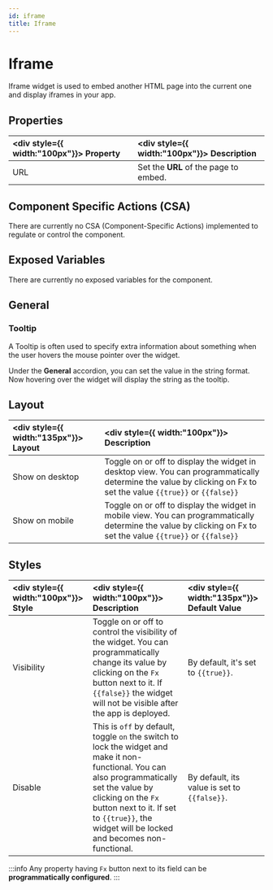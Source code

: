 ```yaml
---
id: iframe
title: Iframe
---
```

# Iframe

Iframe widget is used to embed another HTML page into the current one and display iframes in your app.

<div style={{paddingTop:'24px', paddingBottom:'24px'}}>

## Properties

| <div style={{ width:"100px"}}> Property </div> |  <div style={{ width:"100px"}}> Description </div> |
|:--------- |:---------|
| URL | Set the **URL** of the page to embed.|

</div>

<div style={{paddingTop:'24px', paddingBottom:'24px'}}>

## Component Specific Actions (CSA)

There are currently no CSA (Component-Specific Actions) implemented to regulate or control the component.

</div>

<div style={{paddingTop:'24px', paddingBottom:'24px'}}>

## Exposed Variables

There are currently no exposed variables for the component.

</div>

<div style={{paddingTop:'24px', paddingBottom:'24px'}}>

## General
### Tooltip

A Tooltip is often used to specify extra information about something when the user hovers the  mouse pointer over the widget.

Under the <b>General</b> accordion, you can set the value in the string format. Now hovering over the widget will display the string as the tooltip.

</div>

<div style={{paddingTop:'24px', paddingBottom:'24px'}}>

## Layout

| <div style={{ width:"135px"}}> Layout </div> | <div style={{ width:"100px"}}> Description </div> |
|:----------- |:----------- |
| Show on desktop | Toggle on or off to display the widget in desktop view. You can programmatically determine the value by clicking on Fx to set the value `{{true}}` or `{{false}}` |
| Show on mobile | Toggle on or off to display the widget in mobile view. You can programmatically determine the value by clicking on Fx to set the value `{{true}}` or `{{false}}` |

</div>

<div style={{paddingTop:'24px', paddingBottom:'24px'}}>

## Styles

| <div style={{ width:"100px"}}> Style </div> | <div style={{ width:"100px"}}> Description </div> | <div style={{ width:"135px"}}> Default Value </div> |
|:----------- |:----------- |:------------- |
| Visibility | Toggle on or off to control the visibility of the widget. You can programmatically change its value by clicking on the `Fx` button next to it. If `{{false}}` the widget will not be visible after the app is deployed. | By default, it's set to `{{true}}`. |
| Disable | This is `off` by default, toggle `on` the switch to lock the widget and make it non-functional. You can also programmatically set the value by clicking on the `Fx` button next to it. If set to `{{true}}`, the widget will be locked and becomes non-functional. | By default, its value is set to `{{false}}`. |

:::info
Any property having `Fx` button next to its field can be **programmatically configured**.
:::

</div>